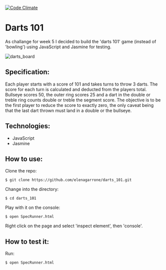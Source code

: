[![Code Climate](https://codeclimate.com/github/elenagarrone/darts_101/badges/gpa.svg)](https://codeclimate.com/github/elenagarrone/darts_101)

Darts 101
=========
As challange for week 5 I decided to build the 'darts 101' game (instead of 'bowling') using JavaScript and Jasmine for testing.

![darts_board](http://www.patrickchaplin.com/images/faq/dartboard1.gif)

Specification:
--------------

Each player starts with a score of 101 and takes turns to throw 3 darts.  The score for each turn is calculated and deducted from the players total.  Bullseye scores 50, the outer ring scores 25 and a dart in the double or treble ring counts double or treble the segment score.  The objective is to be the first player to reduce the score to exactly zero, the only caveat being that the last dart thrown must land in a double or the bullseye.

Technologies:
-------------
- JavaScript
- Jasmine

How to use:
-----------
Clone the repo:
```shell
$ git clone https://github.com/elenagarrone/darts_101.git
```
Change into the directory:
```shell
$ cd darts_101
```
Play with it on the console:
```shell
$ open SpecRunner.html
```
Right click on the page and select 'inspect element', then 'console'.

How to test it:
--------------
Run:
```shell
$ open SpecRunner.html
```
